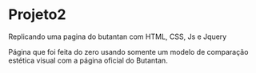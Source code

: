 # Projeto2
Replicando uma pagina do butantan com HTML, CSS, Js e Jquery

Página que foi feita do zero usando somente um modelo de comparação estética visual com a página oficial do Butantan.
